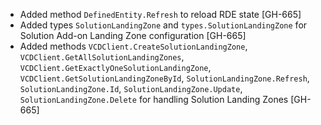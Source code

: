 * Added method `DefinedEntity.Refresh` to reload RDE state [GH-665]
* Added types `SolutionLandingZone` and `types.SolutionLandingZone` for Solution Add-on Landing Zone configuration [GH-665]
* Added methods `VCDClient.CreateSolutionLandingZone`, `VCDClient.GetAllSolutionLandingZones`,
  `VCDClient.GetExactlyOneSolutionLandingZone`, `VCDClient.GetSolutionLandingZoneById`,
  `SolutionLandingZone.Refresh`, `SolutionLandingZone.Id`, `SolutionLandingZone.Update`,
  `SolutionLandingZone.Delete` for handling Solution Landing Zones [GH-665]
